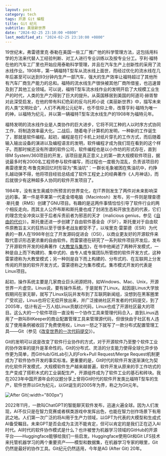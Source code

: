 ```yaml
---
layout: post
category: tech
tags: 开源 Git 编程
title: Git 纪元
subtitle: 美丽新世界
date: "2024-02-25 23:10:00 +0800"
last_modified_at: "2024-02-25 23:10:00 +0800"
---
```


19世纪末，弗雷德里克·泰勒在美国一些工厂推广他的科学管理方法，这包括用科学的方法来代替人工经验判断、对工人进行专业训练以及按专业分工。亨利·福特在他的汽车工厂里也开始应用泰勒科学管理，并且在汽车生产上创新性的采用了流水线作业。1908年，第一辆福特T型车从流水线上面世，而经过优化的流水线在几年后甚至可以达到93分钟内生产一部汽车，强大的生产效率让福特超过了其他所有汽车厂商生产能力的总和。福特的流水线生产很快被其他厂商所借鉴，也迅速普及到了其他工业领域。可以说，福特T型车流水线作业的发明开启了大规模工业生产的时代，人类的生产力得到了巨大的提升。从英国移居到美国的阿道司·赫胥黎对此深受启发，在他的带有科幻色彩的反乌托邦小说《美丽新世界》中，描写未来的人类“文明社会”，人们不再用公元纪年，也不信仰上帝，改尊亨利·福特为唯一的神，以福特为纪元，并以第一辆福特T型车流水线生产的1908年为福特元年。

福特发明的流水线作业是人类协作的巨大进步，它将不同工种的人以时序方式协同工作，将制造效率最大化。二战后，随着电子计算机的发明，一种新的工作诞生了，那就是软件编程。起初，编程是在打卡机上对纸片穿孔的工作方式，而后随着输入输出设备的演进以及编程语言的发明，软件编程才成为我们现在看到的这个样子。而那时候还没有所谓的软件公司，软件编程也是以小作坊的形式存在，直到IBM System/360项目的开发，该项目是真正意义上的第一款大规模软件项目，据说最多时有2000名工程师参与软件编写，而过程也一度极为混乱，负责该项目的弗雷德里克·布鲁克斯回忆时形容为“焦油坑”：一群长毛象被困在焦油坑中，约挣扎越动弹不得，他将项目经验总结成了软件工程史上的经典著作《人月神话》，而后就很少有这种超多人协同的软件开发项目了。

1984年，没有发生奥威尔所预言的世界变化，在IT界则发生了两件对未来影响深远的事。第一件是苹果第一代麦金塔电脑（Macintosh）发布，另一件则是理查德·斯托曼（RMS）创建了GNU项目。有趣的是这两件事情恰恰引导了软件行业的两个相反走向，而其主人公乔布斯和斯托曼也成了封闭生态和开放生态的代表，它们的理念完全冲突以至于后者斥责前者为邪恶的天才（malicious genius，参见《[自由的代价](/articles/rms)》）。斯托曼还进一步创建了自由软件基金会（FSF），斯托曼对于自由软件原教旨主义的狂热以至于很多老战友都受不了，以埃里克·雷蒙德（ESR）为代表的一群人在1998年创立了开发源码促进会（OSI），以商业更友好的开源软件来取代意识形态更浓重的自由软件。而雷蒙德在研究了一系列软件项目开发后，发布了开源软件开发的经典著作《[大教堂与集市](/articles/the-road-to-open-source)》，在书中他阐述了两种开发模式，一种是自上而下构建的、集中式的、由专人或专属团队所管控的软件开发方式，这种雷蒙德称为大教堂模式；另一种则是自下而上构建的、分布式的、在互联网上分发传阅的开放的软件开发方式，雷蒙德称之为集市模式。集市模式开发的代表是Linux项目。

起初，操作系统主要是几家商业巨头闭源把持，如Windows、Mac、Unix，开源世界一片虚空。Linus说，要有操作系统，于是就有了Linux。起因是Linus大学放假期间在家无聊，就写了Linux玩玩并发布到了互联网新闻组，没想到在黑客圈里广受欢迎，Linus也将它无偿开放出来，并广泛接纳社区开发者的代码提交，到了2005年，估计有近一万人给Linux贡献过代码，Linux也成了开源社区最大的项目。这么大的一个软件项目一直没有一个协作工具来管理代码合入，直到Linus选用了一款叫BitKeeper的商业配置管理工具来管理源代码，但很快由于社区有人违反了使用条例被收回了免费使用权，Linus一怒之下就写了一款分布式配置管理工具——Git（参见《[改变世界的一次代码提交](/articles/the-greatest-git-commit)》）。

Git的发明可以说是改变了软件行业协作的方式，对于开源软件乃至整个软件工业的协作效率的提升是革命性的。Git的分布式、灵活的分支能力使得全球化异步协作更为简单，而GitHub/GitLab引入的Fork+Pull Request/Merge Request机制更成为了软件协作开发的事实标准。更重要的是，Git时代的软件开发逐渐演化为契约化软件开发模式，大规模软件生产越来越普遍，软件开发从原来的手工作坊式的生产变成了搭积木式的工业装配生产，开源组件成为了软件工业的基石和砖块。我在2023年中国开源年会的议题分享上曾将Git时代的软件开发类比福特T型车的生产，软件世界以Git为纪元，以Git诞生的2005年为界，称之为Git元年。

![After Git]({{site.images_baseurl}}/posts/after-git.png){:width="800px"}

2022年11月，一款叫ChatGPT的智能聊天软件发布，迅速火遍全球。因为人们发现，AI不仅只是在智力竞赛或者棋类游戏中发挥出色，也能在智力创作场景下有用武之地。人们第一次广泛的将AI用于生产力领域，以GPT为代表的大模型和生成式AI备受瞩目。未来GPT是否会成为主流不能肯定，但可以肯定的是我们正在迈入AI时代。AI时代的软件协作模式是什么？也许被誉为机器学习领域的GitHub的开源平台——Huggingface能够给我们一些启发。Huggingface使用Git和Git LFS技术来托管机器学习的两个重要资产——模型和数据集，在机器学习专家的眼里，Git仍然是最好的协作工具。Git纪元仍然适用，今年是AG (After Git) 20年。

